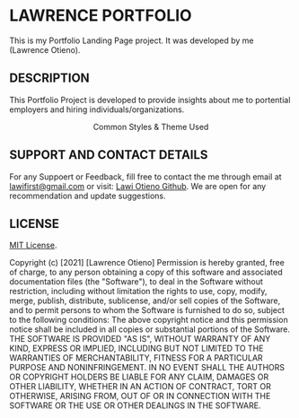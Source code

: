 # LAWRENCE PORTFOLIO
This is my Portfolio Landing Page project. It was developed by me (Lawrence Otieno).

## DESCRIPTION
This Portfolio Project is developed to provide insights about me to portential employers and hiring individuals/organizations.


<p align="center">
    Common Styles & Theme Used
</p>

## SUPPORT AND CONTACT DETAILS
For any Suppoert or Feedback, fill free to contact the me through email at lawifirst@gmail.com or visit: [Lawi Otieno Github](https://github.com/LawiOtieno).
We are open for any recommendation and update suggestions.

## LICENSE
[MIT License](https://choosealicense.com/licenses/mit/).

Copyright (c) [2021] [Lawrence Otieno]
Permission is hereby granted, free of charge, to any person obtaining a copy
of this software and associated documentation files (the "Software"), to deal
in the Software without restriction, including without limitation the rights
to use, copy, modify, merge, publish, distribute, sublicense, and/or sell
copies of the Software, and to permit persons to whom the Software is
furnished to do so, subject to the following conditions:
The above copyright notice and this permission notice shall be included in all
copies or substantial portions of the Software.
THE SOFTWARE IS PROVIDED "AS IS", WITHOUT WARRANTY OF ANY KIND, EXPRESS OR
IMPLIED, INCLUDING BUT NOT LIMITED TO THE WARRANTIES OF MERCHANTABILITY,
FITNESS FOR A PARTICULAR PURPOSE AND NONINFRINGEMENT. IN NO EVENT SHALL THE
AUTHORS OR COPYRIGHT HOLDERS BE LIABLE FOR ANY CLAIM, DAMAGES OR OTHER
LIABILITY, WHETHER IN AN ACTION OF CONTRACT, TORT OR OTHERWISE, ARISING FROM,
OUT OF OR IN CONNECTION WITH THE SOFTWARE OR THE USE OR OTHER DEALINGS IN THE
SOFTWARE.